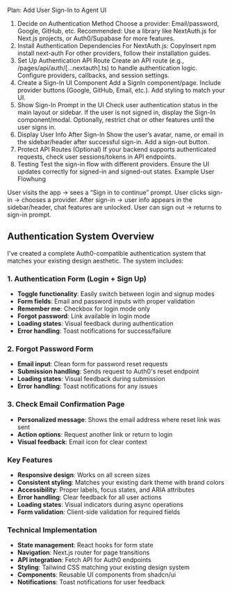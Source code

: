Plan: Add User Sign-In to Agent UI
1. Decide on Authentication Method
Choose a provider: Email/password, Google, GitHub, etc.
Recommended: Use a library like NextAuth.js for Next.js projects, or Auth0/Supabase for more features.
2. Install Authentication Dependencies
For NextAuth.js:
CopyInsert
npm install next-auth
For other providers, follow their installation guides.
3. Set Up Authentication API Route
Create an API route (e.g., /pages/api/auth/[...nextauth].ts) to handle authentication logic.
Configure providers, callbacks, and session settings.
4. Create a Sign-In UI Component
Add a SignIn component/page.
Include provider buttons (Google, GitHub, Email, etc.).
Add styling to match your UI.
5. Show Sign-In Prompt in the UI
Check user authentication status in the main layout or sidebar.
If the user is not signed in, display the Sign-In component/modal.
Optionally, restrict chat or other features until the user signs in.
6. Display User Info After Sign-In
Show the user’s avatar, name, or email in the sidebar/header after successful sign-in.
Add a sign-out button.
7. Protect API Routes (Optional)
If your backend supports authenticated requests, check user sessions/tokens in API endpoints.
8. Testing
Test the sign-in flow with different providers.
Ensure the UI updates correctly for signed-in and signed-out states.
Example User Flowhung

User visits the app → sees a “Sign in to continue” prompt.
User clicks sign-in → chooses a provider.
After sign-in → user info appears in the sidebar/header, chat features are unlocked.
User can sign out → returns to sign-in prompt.

## Authentication System Overview

I've created a complete Auth0-compatible authentication system that matches your existing design aesthetic. The system includes:

### 1. Authentication Form (Login + Sign Up)

- **Toggle functionality**: Easily switch between login and signup modes
- **Form fields**: Email and password inputs with proper validation
- **Remember me**: Checkbox for login mode only
- **Forgot password**: Link available in login mode
- **Loading states**: Visual feedback during authentication
- **Error handling**: Toast notifications for success/failure


### 2. Forgot Password Form

- **Email input**: Clean form for password reset requests
- **Submission handling**: Sends request to Auth0's reset endpoint
- **Loading states**: Visual feedback during submission
- **Error handling**: Toast notifications for any issues


### 3. Check Email Confirmation Page

- **Personalized message**: Shows the email address where reset link was sent
- **Action options**: Request another link or return to login
- **Visual feedback**: Email icon for clear context


### Key Features

- **Responsive design**: Works on all screen sizes
- **Consistent styling**: Matches your existing dark theme with brand colors
- **Accessibility**: Proper labels, focus states, and ARIA attributes
- **Error handling**: Clear feedback for all user actions
- **Loading states**: Visual indicators during async operations
- **Form validation**: Client-side validation for required fields


### Technical Implementation

- **State management**: React hooks for form state
- **Navigation**: Next.js router for page transitions
- **API integration**: Fetch API for Auth0 endpoints
- **Styling**: Tailwind CSS matching your existing design system
- **Components**: Reusable UI components from shadcn/ui
- **Notifications**: Toast notifications for user feedback